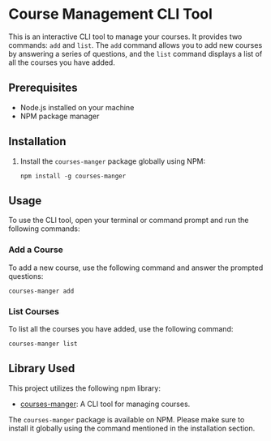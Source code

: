 
# Course Management CLI Tool

This is an interactive CLI tool to manage your courses. It provides two commands: `add` and `list`. The `add` command allows you to add new courses by answering a series of questions, and the `list` command displays a list of all the courses you have added.

## Prerequisites

- Node.js installed on your machine
- NPM package manager

## Installation

1. Install the `courses-manger` package globally using NPM:
   ```
   npm install -g courses-manger
   ````

## Usage

To use the CLI tool, open your terminal or command prompt and run the following commands:

### Add a Course

To add a new course, use the following command and answer the prompted questions:
```
courses-manger add
```

### List Courses

To list all the courses you have added, use the following command:
```
courses-manger list
```

## Library Used

This project utilizes the following npm library:

- [courses-manger](https://www.npmjs.com/package/courses-manger): A CLI tool for managing courses.

The `courses-manger` package is available on NPM. Please make sure to install it globally using the command mentioned in the installation section.
